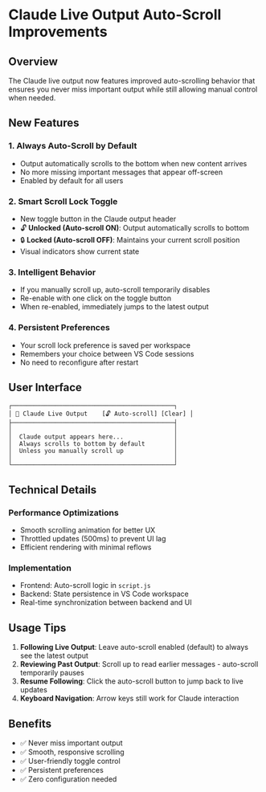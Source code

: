 # Claude Live Output Auto-Scroll Improvements

## Overview
The Claude live output now features improved auto-scrolling behavior that ensures you never miss important output while still allowing manual control when needed.

## New Features

### 1. **Always Auto-Scroll by Default**
- Output automatically scrolls to the bottom when new content arrives
- No more missing important messages that appear off-screen
- Enabled by default for all users

### 2. **Smart Scroll Lock Toggle**
- New toggle button in the Claude output header
- 🔓 **Unlocked (Auto-scroll ON)**: Output automatically scrolls to bottom
- 🔒 **Locked (Auto-scroll OFF)**: Maintains your current scroll position
- Visual indicators show current state

### 3. **Intelligent Behavior**
- If you manually scroll up, auto-scroll temporarily disables
- Re-enable with one click on the toggle button
- When re-enabled, immediately jumps to the latest output

### 4. **Persistent Preferences**
- Your scroll lock preference is saved per workspace
- Remembers your choice between VS Code sessions
- No need to reconfigure after restart

## User Interface

```
┌─────────────────────────────────────────────┐
│ 🤖 Claude Live Output    [🔓 Auto-scroll] [Clear] │
├─────────────────────────────────────────────┤
│                                             │
│  Claude output appears here...              │
│  Always scrolls to bottom by default        │
│  Unless you manually scroll up              │
│                                             │
└─────────────────────────────────────────────┘
```

## Technical Details

### Performance Optimizations
- Smooth scrolling animation for better UX
- Throttled updates (500ms) to prevent UI lag
- Efficient rendering with minimal reflows

### Implementation
- Frontend: Auto-scroll logic in `script.js`
- Backend: State persistence in VS Code workspace
- Real-time synchronization between backend and UI

## Usage Tips

1. **Following Live Output**: Leave auto-scroll enabled (default) to always see the latest output
2. **Reviewing Past Output**: Scroll up to read earlier messages - auto-scroll temporarily pauses
3. **Resume Following**: Click the auto-scroll button to jump back to live updates
4. **Keyboard Navigation**: Arrow keys still work for Claude interaction

## Benefits

- ✅ Never miss important output
- ✅ Smooth, responsive scrolling
- ✅ User-friendly toggle control
- ✅ Persistent preferences
- ✅ Zero configuration needed